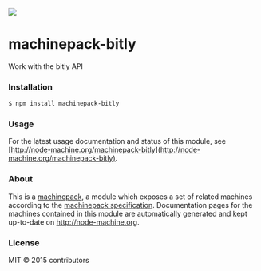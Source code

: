 ![](http://node-machine.org/images/machine-anthropomorph-for-white-bg.png)

# machinepack-bitly

Work with the bitly API 

### Installation

```sh
$ npm install machinepack-bitly
```

### Usage

For the latest usage documentation and status of this module, see [http://node-machine.org/machinepack-bitly](http://node-machine.org/machinepack-bitly).

### About

This is a [machinepack](http://node-machine.org/), a module which exposes a set of related machines according to the [machinepack specification](http://node-machine.org/spec/machinepack).
Documentation pages for the machines contained in this module are automatically generated and kept up-to-date on http://node-machine.org.

### License

MIT &copy; 2015 contributors

